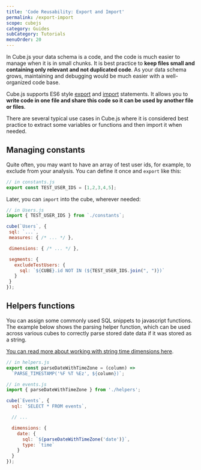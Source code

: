 ```yaml
---
title: 'Code Reusability: Export and Import'
permalink: /export-import
scope: cubejs
category: Guides
subCategory: Tutorials
menuOrder: 20
---
```


[comment]: # (PROOFREAD: DONE)

In Cube.js your data schema is a code, and the code is much easier to manage when it is in small chunks. 
It is best practice to **keep files small and containing only relevant and not duplicated code**. 
As your data schema grows, maintaining and debugging would be much easier with a well-organized code base.

Cube.js supports ES6 style [export](https://developer.mozilla.org/en-US/docs/web/javascript/reference/statements/export) and [import](https://developer.mozilla.org/en-US/docs/Web/JavaScript/Reference/Statements/import) statements. 
It allows you to **write code in one file and share this code so it can be used by another file or files**.

There are several typical use cases in Cube.js where it is considered best practice to extract some variables or functions and then import it when needed. 

## Managing constants
Quite often, you may want to have an array of test user ids, for example, to exclude from your analysis. 
You can define it once and `export` like this:

```javascript
// in constants.js
export const TEST_USER_IDS = [1,2,3,4,5];
```

Later, you can `import` into the cube, wherever needed:

```javascript
// in Users.js
import { TEST_USER_IDS } from `./constants`;

cube(`Users`, {
 sql: `...`,
 measures: { /* ... */ },

 dimensions: { /* ... */ },

 segments: {
   excludeTestUsers: {
     sql: `${CUBE}.id NOT IN (${TEST_USER_IDS.join(", ")})`
   }
 }
});
```
## Helpers functions
You can assign some commonly used SQL snippets to javascript functions. 
The example below shows the parsing helper function, which can be used across various cubes to correctly parse stored date data if it was stored as a string. 

[You can read more about working with string time dimensions here](working-with-string-time-dimensions).

```javascript
// in helpers.js
export const parseDateWithTimeZone = (column) =>
  `PARSE_TIMESTAMP('%F %T %Ez', ${column})`;
```

```javascript
// in events.js
import { parseDateWithTimeZone } from './helpers';

cube(`Events`, {
  sql: `SELECT * FROM events`,

  // ...

  dimensions: {
    date: {
      sql: `${parseDateWithTimeZone('date')}`,
      type: `time`
    }
  }
});
```


